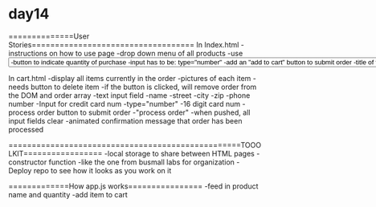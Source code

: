 # day14
==============User Stories===================================
In Index.html
-instructions on how to use page
-drop down menu of all products
    -use <select>
    -use <option>
-button to indicate quantity of purchase
    -input has to be: type="number"
-add an "add to cart" button to submit order
    -title of that button: "Add to Cart"
-When order is submitted, input fields should clear
-animated confirmation message display after submit
    -link to shopping cart page
    -animation from CSS and JS

In cart.html
-display all items currently in the order
    -pictures of each item
-needs button to delete item
    -if the button is clicked, will remove order from the DOM and order array
-text input field
    -name 
    -street
    -city
    -zip
    -phone number
-Input for credit card num
    -type="number"
    -16 digit card num
-process order button to submit order
    -"process order"
    -when pushed, all input fields clear
-animated confirmation message that order has been processed

==================================================TOOOLKIT=================
-local storage to share between HTML pages
-constructor function
    -like the one from busmall labs for organization
-Deploy repo to see how it looks as you work on it

=============How app.js works================
-feed in product name and quantity
    -add item to cart
    